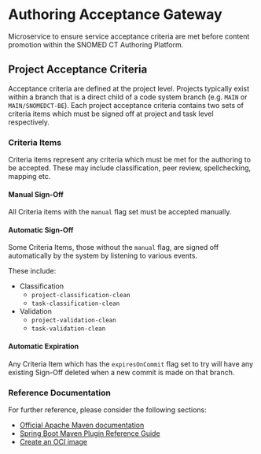 # Authoring Acceptance Gateway 
Microservice to ensure service acceptance criteria are met before content promotion within the SNOMED CT Authoring Platform.

## Project Acceptance Criteria
Acceptance criteria are defined at the project level. Projects typically exist within a branch that is a direct child of a code system branch (e.g. `MAIN` or 
`MAIN/SNOMEDCT-BE`). Each project acceptance criteria contains two sets of criteria items which must be signed off at project and task level respectively.

### Criteria Items
Criteria items represent any criteria which must be met for the authoring to be accepted. These may include classification, peer review, spellchecking, mapping etc.

#### Manual Sign-Off
All Criteria items with the `manual` flag set must be accepted manually.

#### Automatic Sign-Off
Some Criteria Items, those without the `manual` flag, are signed off automatically by the system by listening to various events.

These include:
- Classification
  - `project-classification-clean`
  - `task-classification-clean`
- Validation
  - `project-validation-clean`
  - `task-validation-clean`

#### Automatic Expiration
Any Criteria Item which has the `expiresOnCommit` flag set to try will have any existing Sign-Off deleted when a new commit is made on that branch.

### Reference Documentation
For further reference, please consider the following sections:

* [Official Apache Maven documentation](https://maven.apache.org/guides/index.html)
* [Spring Boot Maven Plugin Reference Guide](https://docs.spring.io/spring-boot/docs/2.4.3/maven-plugin/reference/html/)
* [Create an OCI image](https://docs.spring.io/spring-boot/docs/2.4.3/maven-plugin/reference/html/#build-image)
